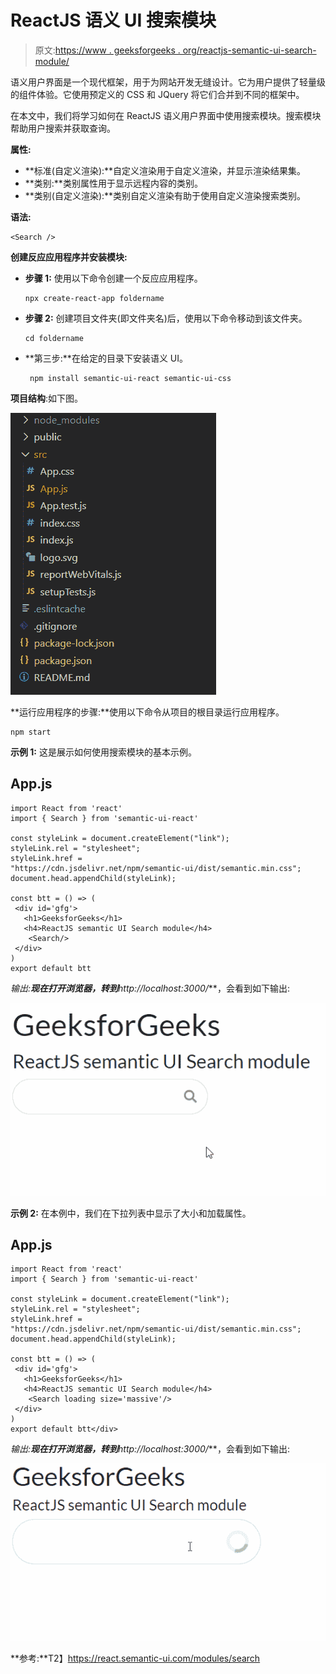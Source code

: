 # ReactJS 语义 UI 搜索模块

> 原文:[https://www . geeksforgeeks . org/reactjs-semantic-ui-search-module/](https://www.geeksforgeeks.org/reactjs-semantic-ui-search-module/)

语义用户界面是一个现代框架，用于为网站开发无缝设计。它为用户提供了轻量级的组件体验。它使用预定义的 CSS 和 JQuery 将它们合并到不同的框架中。

在本文中，我们将学习如何在 ReactJS 语义用户界面中使用搜索模块。搜索模块帮助用户搜索并获取查询。

**属性:**

*   **标准(自定义渲染):**自定义渲染用于自定义渲染，并显示渲染结果集。
*   **类别:**类别属性用于显示远程内容的类别。
*   **类别(自定义渲染):**类别自定义渲染有助于使用自定义渲染搜索类别。

**语法:**

```
<Search />
```

**创建反应应用程序并安装模块:**

*   **步骤 1:** 使用以下命令创建一个反应应用程序。

    ```
    npx create-react-app foldername
    ```

*   **步骤 2:** 创建项目文件夹(即文件夹名)后，使用以下命令移动到该文件夹。

    ```
    cd foldername
    ```

*   **第三步:**在给定的目录下安装语义 UI。

    ```
     npm install semantic-ui-react semantic-ui-css
    ```

**项目结构**:如下图。

![](img/f04ae0d8b722a9fff0bd9bd138b29c23.png)

**运行应用程序的步骤:**使用以下命令从项目的根目录运行应用程序。

```
npm start
```

**示例 1:** 这是展示如何使用搜索模块的基本示例。

## App.js

```
import React from 'react'
import { Search } from 'semantic-ui-react'

const styleLink = document.createElement("link");
styleLink.rel = "stylesheet";
styleLink.href = 
"https://cdn.jsdelivr.net/npm/semantic-ui/dist/semantic.min.css";
document.head.appendChild(styleLink);

const btt = () => (
 <div id='gfg'>
   <h1>GeeksforGeeks</h1>
   <h4>ReactJS semantic UI Search module</h4>
    <Search/>
 </div>
)
export default btt
```

**输出:**现在打开浏览器，转到***http://localhost:3000/***，会看到如下输出:

![](img/25e77a9d64e80fc1c64121ebd9bf60b9.png)

**示例 2:** 在本例中，我们在下拉列表中显示了大小和加载属性。

## App.js

```
import React from 'react'
import { Search } from 'semantic-ui-react'

const styleLink = document.createElement("link");
styleLink.rel = "stylesheet";
styleLink.href = 
"https://cdn.jsdelivr.net/npm/semantic-ui/dist/semantic.min.css";
document.head.appendChild(styleLink);

const btt = () => (
 <div id='gfg'>
   <h1>GeeksforGeeks</h1>
   <h4>ReactJS semantic UI Search module</h4>
    <Search loading size='massive'/>
 </div>
)
export default btt</div>
```

**输出:**现在打开浏览器，转到***http://localhost:3000/***，会看到如下输出:

![](img/9aabf406c6a8287d6e47ef895c0d12fd.png)

**参考:**T2】https://react.semantic-ui.com/modules/search